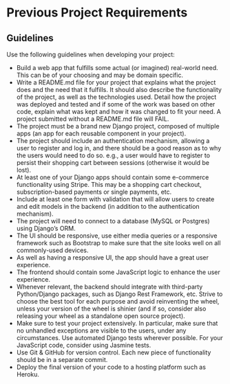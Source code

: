 # Previous Project Requirements

## Guidelines
Use the following guidelines when developing your project:
- Build a web app that fulfills some actual (or imagined) real-world need. This can be of your choosing and may be domain specific.
- Write a README.md file for your project that explains what the project does and the need that it fulfills. It should also describe the functionality of the project, as well as the technologies used. Detail how the project was deployed and tested and if some of the work was based on other code, explain what was kept and how it was changed to fit your need. A project submitted without a README.md file will FAIL.
- The project must be a brand new Django project, composed of multiple apps (an app for each reusable component in your project).
- The project should include an authentication mechanism, allowing a user to register and log in, and there should be a good reason as to why the users would need to do so. e.g., a user would have to register to persist their shopping cart between sessions (otherwise it would be lost).
- At least one of your Django apps should contain some e-commerce functionality using Stripe. This may be a shopping cart checkout, subscription-based payments or single payments, etc.
- Include at least one form with validation that will allow users to create and edit models in the backend (in addition to the authentication mechanism).
- The project will need to connect to a database (MySQL or Postgres) using Django’s ORM.
- The UI should be responsive, use either media queries or a responsive framework such as Bootstrap to make sure that the site looks well on all commonly-used devices.
- As well as having a responsive UI, the app should have a great user experience.
- The frontend should contain some JavaScript logic to enhance the user experience.
- Whenever relevant, the backend should integrate with third-party Python/Django packages, such as Django Rest Framework, etc. Strive to choose the best tool for each purpose and avoid reinventing the wheel, unless your version of the wheel is shinier (and if so, consider also releasing your wheel as a standalone open source project).
- Make sure to test your project extensively. In particular, make sure that no unhandled exceptions are visible to the users, under any circumstances. Use automated Django tests wherever possible. For your JavaScript code, consider using Jasmine tests.
- Use Git & GitHub for version control. Each new piece of functionality should be in a separate commit.
- Deploy the final version of your code to a hosting platform such as Heroku.
